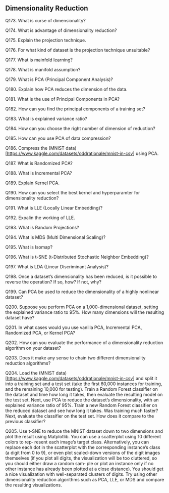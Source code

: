 ## Dimensionality Reduction

Q173. What is curse of dimensionality?

Q174. What is advantage of dimensionality reduction?

Q175. Explain the projection technique.

Q176. For what kind of dataset is the projection technique unsuitable?

Q177. What is mainfold learning?

Q178. What is manifold assumption?

Q179. What is PCA (Principal Component Analysis)?

Q180. Explain how PCA reduces the dimension of the data.

Q181. What is the use of Principal Components in PCA?

Q182. How can you find the principal components of a training set?

Q183. What is explained variance ratio?

Q184. How can you choose the right number of dimension of reduction?

Q185. How can you use PCA of data compression?

Q186. Compress the (MNIST data)[https://www.kaggle.com/datasets/oddrationale/mnist-in-csv] using PCA.

Q187. What is Randomized PCA?

Q188. What is Incremental PCA?

Q189. Explain Kernel PCA.

Q190. How can you select the best kernel and hyperparamter for dimensionality reduction?

Q191. What is LLE (Locally Linear Embedding)?

Q192. Expalin the working of LLE.

Q193. What is Random Projections?

Q194. What is MDS (Multi Dimensional Scaling)?

Q195. What is Isomap?

Q196. What is t-SNE (t-Distributed Stochastic Neighbor Embedding)?

Q197. What is LDA (Linear Discriminant Analysis)?

Q198. Once a dataset’s dimensionality has been reduced, is it possible to reverse the
operation? If so, how? If not, why?

Q199. Can PCA be used to reduce the dimensionality of a highly nonlinear dataset?

Q200. Suppose you perform PCA on a 1,000-dimensional dataset, setting the explained
variance ratio to 95%. How many dimensions will the resulting dataset have?

Q201. In what cases would you use vanilla PCA, Incremental PCA, Randomized PCA,
or Kernel PCA?

Q202. How can you evaluate the performance of a dimensionality reduction algorithm
on your dataset?

Q203. Does it make any sense to chain two different dimensionality reduction algorithms?

Q204. Load the (MNIST data)[https://www.kaggle.com/datasets/oddrationale/mnist-in-csv] and split it into a training set and a test set (take the first 60,000 instances for training, and the remaining 10,000 for testing). Train a Random Forest classifier on the dataset and time how long it takes, then evaluate the resulting model on the test set. Next, use PCA to reduce the dataset’s dimensionality, with an explained variance ratio of 95%. Train a new Random Forest classifier on the reduced dataset and see how long it takes. Was training much faster? Next, evaluate the classifier on the test set. How does it compare to the previous classifier?

Q205. Use t-SNE to reduce the MNIST dataset down to two dimensions and plot the
result using Matplotlib. You can use a scatterplot using 10 different colors to rep‐
resent each image’s target class. Alternatively, you can replace each dot in the
scatterplot with the corresponding instance’s class (a digit from 0 to 9), or even
plot scaled-down versions of the digit images themselves (if you plot all digits,
the visualization will be too cluttered, so you should either draw a random sam‐
ple or plot an instance only if no other instance has already been plotted at a
close distance). You should get a nice visualization with well-separated clusters of
digits. Try using other dimensionality reduction algorithms such as PCA, LLE, or
MDS and compare the resulting visualizations.
